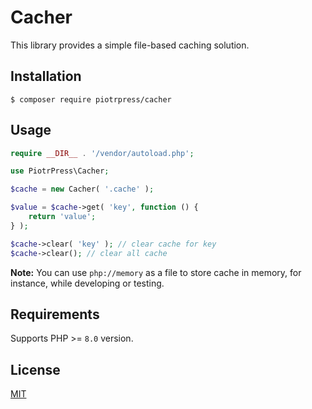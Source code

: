 # Cacher

This library provides a simple file-based caching solution.

## Installation

```shell
$ composer require piotrpress/cacher
```

## Usage

```php
require __DIR__ . '/vendor/autoload.php';

use PiotrPress\Cacher;

$cache = new Cacher( '.cache' );

$value = $cache->get( 'key', function () {
    return 'value';
} );

$cache->clear( 'key' ); // clear cache for key
$cache->clear(); // clear all cache
```

**Note:** You can use `php://memory` as a file to store cache in memory, for instance, while developing or testing.

## Requirements

Supports PHP >= `8.0` version.

## License

[MIT](license.txt)